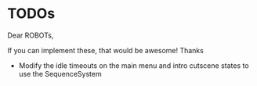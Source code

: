 # TODOs

Dear ROBOTs,

If you can implement these, that would be awesome!  Thanks



* Modify the idle timeouts on the main menu and intro cutscene states to use the SequenceSystem